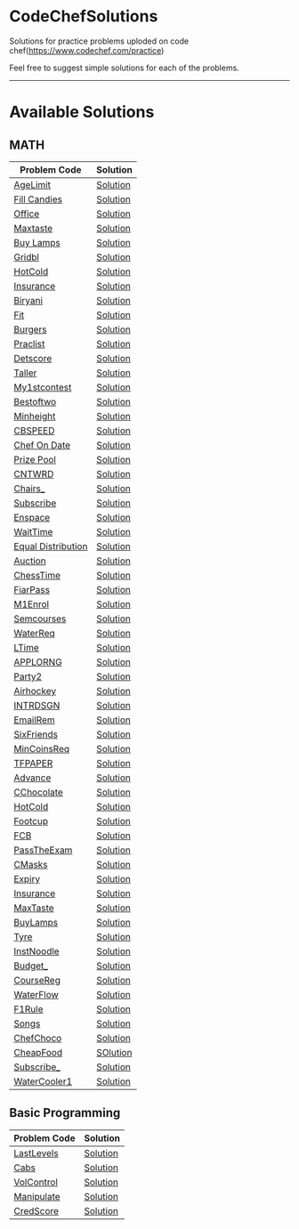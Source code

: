 # CodeChefSolutions
Solutions for practice problems uploded on code chef(https://www.codechef.com/practice)

Feel free to suggest simple solutions for each of the problems.

<hr>

# Available Solutions

## MATH

|Problem Code |Solution |
|-------------|---------|
|[AgeLimit](https://www.codechef.com/submit/AGELIMIT) | [Solution](https://github.com/InTruder-Sec/CodeChefSolutions/blob/main/Math/Age-Limit.py) |
|[Fill Candies](https://www.codechef.com/submit/FILLCANDIES) | [Solution](https://github.com/InTruder-Sec/CodeChefSolutions/blob/main/Math/Fill-Candies.py) |
|[Office](https://www.codechef.com/submit/OFFICE) | [Solution](https://github.com/InTruder-Sec/CodeChefSolutions/blob/main/Math/office.py) |
|[Maxtaste](https://www.codechef.com/submit/MAXTASTE) | [Solution](https://github.com/InTruder-Sec/CodeChefSolutions/blob/main/Math/maxtaste.py) |
|[Buy Lamps](https://www.codechef.com/submit/BUYLAMP) | [Solution](https://github.com/InTruder-Sec/CodeChefSolutions/blob/main/Math/buylamp.py) |
|[Gridbl](https://www.codechef.com/submit/GRIDBL) | [Solution](https://github.com/InTruder-Sec/CodeChefSolutions/blob/main/Math/GRIDBL.py) |
|[HotCold](https://www.codechef.com/submit/HOTCOLD) | [Solution](https://github.com/InTruder-Sec/CodeChefSolutions/blob/main/Math/hot-or-cold.py) |
|[Insurance](https://www.codechef.com/submit/INSURANCE) | [Solution](https://github.com/InTruder-Sec/CodeChefSolutions/blob/main/Math/Insurance.py) |
|[Biryani](https://www.codechef.com/submit/BIRYANI) | [Solution](https://github.com/InTruder-Sec/CodeChefSolutions/blob/main/Math/Biryani.py) |
|[Fit](https://www.codechef.com/submit/FIT) | [Solution](https://github.com/InTruder-Sec/CodeChefSolutions/blob/main/Math/Fitness.py)
|[Burgers](https://www.codechef.com/submit/BURGERS) | [Solution](https://github.com/InTruder-Sec/CodeChefSolutions/blob/main/Math/Burgers.py)
|[Praclist](https://www.codechef.com/submit/PRACLIST) | [Solution](https://github.com/InTruder-Sec/CodeChefSolutions/blob/main/Math/PARACLIST.py) |
|[Detscore](https://www.codechef.com/submit/DETSCORE) | [Solution](https://github.com/InTruder-Sec/CodeChefSolutions/blob/main/Math/Determine-the-score.py) |
|[Taller](https://www.codechef.com/submit/TALLER) | [Solution](https://github.com/InTruder-Sec/CodeChefSolutions/blob/main/Math/Taller.py) |
|[My1stcontest](https://www.codechef.com/submit/MY1STCONTEST) | [Solution](https://github.com/InTruder-Sec/CodeChefSolutions/blob/main/Math/my1stcontest.py) |
|[Bestoftwo](https://www.codechef.com/submit/BESTOFTWO) | [Solution](https://github.com/InTruder-Sec/CodeChefSolutions/blob/main/Math/Bestoftwo.py) |
|[Minheight](https://www.codechef.com/submit/MINHEIGHT) | [Solution](https://github.com/InTruder-Sec/CodeChefSolutions/blob/main/Math/minheight.py)
|[CBSPEED](https://www.codechef.com/submit/CBSPEED) | [Solution](https://github.com/InTruder-Sec/CodeChefSolutions/blob/main/Math/cbspeed.py) |
|[Chef On Date](https://www.codechef.com/submit/CHEFONDATE) | [Solution](https://github.com/InTruder-Sec/CodeChefSolutions/blob/main/Math/chefondate.py) |
|[Prize Pool](https://www.codechef.com/submit/PRIZEPOOL) | [Solution](https://github.com/InTruder-Sec/CodeChefSolutions/blob/main/Math/prizepool.py) |
|[CNTWRD](https://www.codechef.com/submit/CNTWRD) | [Solution](https://github.com/InTruder-Sec/CodeChefSolutions/blob/main/Math/cntwrd.py) |
|[Chairs_](https://www.codechef.com/submit/CHAIRS_) | [Solution](https://github.com/InTruder-Sec/CodeChefSolutions/blob/main/Math/chairs-requirements.py) |
|[Subscribe](https://www.codechef.com/submit/SUBSCRIBE) | [Solution](https://github.com/InTruder-Sec/CodeChefSolutions/blob/main/Math/subscribe.py) |
|[Enspace](https://www.codechef.com/submit/ENSPACE) | [Solution](https://github.com/InTruder-Sec/CodeChefSolutions/blob/main/Math/Enough-Space.py) |
|[WaitTime](https://www.codechef.com/submit/WAITTIME) | [Solution](https://github.com/InTruder-Sec/CodeChefSolutions/blob/main/Math/waiting-time.py) |
|[Equal Distribution](https://www.codechef.com/submit/EQUALDIST) | [Solution](https://github.com/InTruder-Sec/CodeChefSolutions/blob/main/Math/Equal-distribution.py) |
|[Auction](https://www.codechef.com/submit/AUCTION) | [Solution](https://github.com/InTruder-Sec/CodeChefSolutions/blob/main/Math/Auction.py) |
|[ChessTime](https://www.codechef.com/submit/CHESSTIME) | [Solution](https://github.com/InTruder-Sec/CodeChefSolutions/blob/main/Math/Chess-time.py) |
|[FiarPass](https://www.codechef.com/submit/FAIRPASS) | [Solution](https://github.com/InTruder-Sec/CodeChefSolutions/blob/main/Math/fairpass.py) |
|[M1Enrol](https://www.codechef.com/submit/M1ENROL) | [Solution](https://github.com/InTruder-Sec/CodeChefSolutions/blob/main/Math/math1.py) |
|[Semcourses](https://www.codechef.com/submit/SEMCOURSES) | [Solution](https://github.com/InTruder-Sec/CodeChefSolutions/blob/main/Math/semcourses.py) |
|[WaterReq](https://www.codechef.com/submit/WATERREQ) | [Solution](https://github.com/InTruder-Sec/CodeChefSolutions/blob/main/Math/waterreq.py) |
|[LTime](https://www.codechef.com/submit/LTIME) | [Solution](https://github.com/InTruder-Sec/CodeChefSolutions/blob/main/Math/lunchtime.py) |
|[APPLORNG](https://www.codechef.com/submit/APPLORNG) | [Solution](https://github.com/InTruder-Sec/CodeChefSolutions/blob/main/Math/apples-and-oranges.py) |
|[Party2](https://www.codechef.com/submit/PARTY2) | [Solution](https://github.com/InTruder-Sec/CodeChefSolutions/blob/main/Math/party2.py) |
|[Airhockey](https://www.codechef.com/submit/AIRHOCKEY) | [Solution](https://github.com/InTruder-Sec/CodeChefSolutions/blob/main/Math/airhockey.py) |
|[INTRDSGN](https://www.codechef.com/submit/INTRDSGN) | [Solution](https://github.com/InTruder-Sec/CodeChefSolutions/blob/main/Math/Interior%20Design.py) |
|[EmailRem](https://www.codechef.com/submit/EMAILREM) | [Solution](https://github.com/InTruder-Sec/CodeChefSolutions/blob/main/Math/emailrem.py) |
|[SixFriends](https://www.codechef.com/submit/SIXFRIENDS) | [Solution](https://github.com/InTruder-Sec/CodeChefSolutions/blob/main/Math/sixfriends.py) |
|[MinCoinsReq](https://www.codechef.com/submit/MINCOINSREQ) | [Solution](https://github.com/InTruder-Sec/CodeChefSolutions/blob/main/Math/mincoinsreq.py) |
|[TFPAPER](https://www.codechef.com/submit/TFPAPER) | [Solution](https://github.com/InTruder-Sec/CodeChefSolutions/blob/main/Math/True%20and%20False.py) |
|[Advance](https://www.codechef.com/submit/ADVANCE) | [Solution](https://github.com/InTruder-Sec/CodeChefSolutions/blob/main/Math/advance.py) |
|[CChocolate](https://www.codechef.com/submit/CCHOCOLATES) | [Solution](https://github.com/InTruder-Sec/CodeChefSolutions/blob/main/Math/cchocolate.py) |
|[HotCold](https://www.codechef.com/submit/HOTCOLD) | [Solution](https://github.com/InTruder-Sec/CodeChefSolutions/blob/main/Math/hot-or-cold.py) |
|[Footcup](https://www.codechef.com/submit/FOOTCUP) | [Solution](https://github.com/InTruder-Sec/CodeChefSolutions/blob/main/Math/footcup.py) |
|[FCB](https://www.codechef.com/submit/FBC) | [Solution](https://github.com/InTruder-Sec/CodeChefSolutions/blob/main/Math/fbc.py) |
|[PassTheExam](https://www.codechef.com/submit/PASSTHEEXAM) | [Solution](https://github.com/InTruder-Sec/CodeChefSolutions/blob/main/Math/passtheexam.py) |
|[CMasks](https://www.codechef.com/submit/CMASKS) | [Solution](https://github.com/InTruder-Sec/CodeChefSolutions/blob/main/Math/cmasks.py) |
|[Expiry](https://www.codechef.com/submit/EXPIRY) | [Solution](https://github.com/InTruder-Sec/CodeChefSolutions/blob/main/Math/expiry.py) |
|[Insurance](https://www.codechef.com/submit/INSURANCE) | [Solution](https://github.com/InTruder-Sec/CodeChefSolutions/blob/main/Math/Insurance.py) |
|[MaxTaste](https://www.codechef.com/submit/MAXTASTE) | [Solution](https://github.com/InTruder-Sec/CodeChefSolutions/blob/main/Math/maxtaste.py) |
|[BuyLamps](https://www.codechef.com/submit/BUYLAMP) | [Solution](https://github.com/InTruder-Sec/CodeChefSolutions/blob/main/Math/buylamp.py) |
|[Tyre](https://www.codechef.com/submit/TYRE) | [Solution](https://github.com/InTruder-Sec/CodeChefSolutions/blob/main/Math/tyre.py) |
|[InstNoodle](https://www.codechef.com/submit/INSTNOODLE) | [Solution](https://github.com/InTruder-Sec/CodeChefSolutions/blob/main/Math/instnoodle.py) |
|[Budget_](https://www.codechef.com/submit/BUDGET_) | [Solution](https://github.com/InTruder-Sec/CodeChefSolutions/blob/main/Math/budget.py) |
|[CourseReg](https://www.codechef.com/submit/COURSEREG) | [Solution](https://github.com/InTruder-Sec/CodeChefSolutions/blob/main/Math/Coursereg.py) |
|[WaterFlow](https://www.codechef.com/submit/WATERFLOW) | [Solution](https://github.com/InTruder-Sec/CodeChefSolutions/blob/main/Math/Waterflow.py) |
|[F1Rule](https://www.codechef.com/submit/F1RULE) | [Solution](https://github.com/InTruder-Sec/CodeChefSolutions/blob/main/Math/F1Rule.py) |
|[Songs](https://www.codechef.com/submit/SONGS) | [Solution](https://github.com/InTruder-Sec/CodeChefSolutions/blob/main/Math/Songs.py) |
|[ChefChoco](https://www.codechef.com/submit/CHEFCHOCO) | [Solution](https://github.com/InTruder-Sec/CodeChefSolutions/blob/main/Math/ChefChoco.py) |
|[CheapFood](https://www.codechef.com/submit/CHEAPFOOD) | [SOlution](https://github.com/InTruder-Sec/CodeChefSolutions/blob/main/Math/Cheapfood.py) |
|[Subscribe_](https://www.codechef.com/submit/SUBSCRIBE_) | [Solution](https://github.com/InTruder-Sec/CodeChefSolutions/blob/main/Math/Subscribe_.py) |
|[WaterCooler1](https://www.codechef.com/submit/WATERCOOLER1) | [Solution](https://github.com/InTruder-Sec/CodeChefSolutions/blob/main/Math/WaterCooler1.py) |



## Basic Programming

|Problem Code |Solution |
|-------------|---------|
|[LastLevels](https://www.codechef.com/submit/LASTLEVELS) | [Solution](https://github.com/InTruder-Sec/CodeChefSolutions/blob/main/Basic%20Programming/The%20Last%20Level.py) |
|[Cabs](https://www.codechef.com/submit/CABS) | [Solution](https://github.com/InTruder-Sec/CodeChefSolutions/blob/main/Basic%20Programming/cabs.py) |
|[VolControl](https://www.codechef.com/submit/VOLCONTROL) | [Solution](https://github.com/InTruder-Sec/CodeChefSolutions/blob/main/Basic%20Programming/volcontrol.py) |
|[Manipulate](https://www.codechef.com/submit/MANIPULATE) | [Solution](https://github.com/InTruder-Sec/CodeChefSolutions/blob/main/Basic%20Programming/manipulate.py) |
|[CredScore](https://www.codechef.com/submit/CREDSCORE) | [Solution](https://github.com/InTruder-Sec/CodeChefSolutions/blob/main/Basic%20Programming/Credscore.py) |
